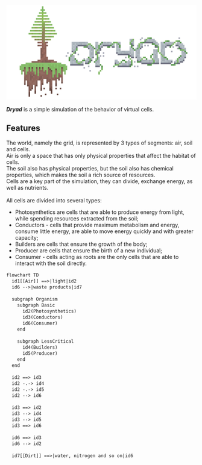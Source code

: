 ![alt][logo]

<b>_Dryad_</b> is a simple simulation of the behavior of virtual cells.

Features
---
The world, namely the grid, is represented by 3 types of segments: air, soil and cells.<br>
Air is only a space that has only physical properties that affect the habitat of cells.<br>
The soil also has physical properties, but the soil also has chemical properties, which makes the soil a rich source of resources.<br>
Cells are a key part of the simulation, they can divide, exchange energy, as well as nutrients.<br>
<br>
All cells are divided into several types:
* Photosynthetics are cells that are able to produce energy from light, while spending resources extracted from the soil;
* Conductors - cells that provide maximum metabolism and energy, consume little energy, are able to move energy quickly and with greater capacity;
* Builders are cells that ensure the growth of the body;
* Producer are cells that ensure the birth of a new individual;
* Consumer - cells acting as roots are the only cells that are able to interact with the soil directly.

``` mermaid
flowchart TD
  id1[[Air]] ==>|light|id2
  id6 -->|waste products|id7
  
  subgraph Organism
    subgraph Basic
      id2(Photosynthetics)
      id3(Conductors)
      id6(Consumer)
    end
    
    subgraph LessCritical
      id4(Builders)
      id5(Producer)
    end
  end
  
  id2 ==> id3
  id2 -.-> id4
  id2 -.-> id5
  id2 --> id6
  
  id3 ==> id2
  id3 --> id4
  id3 --> id5
  id3 ==> id6
  
  id6 ==> id3
  id6 --> id2
  
  id7[[Dirt]] ==>|water, nitrogen and so on|id6
```

[logo]: ./assets/imgs/logo.png